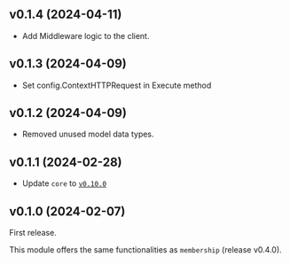 ## v0.1.4 (2024-04-11)

- Add Middleware logic to the client.

## v0.1.3 (2024-04-09)

- Set config.ContextHTTPRequest in Execute method

## v0.1.2 (2024-04-09)

- Removed unused model data types.

## v0.1.1 (2024-02-28)

- Update `core` to [`v0.10.0`](../../core/CHANGELOG.md#v0100-2024-02-27)

## v0.1.0 (2024-02-07)

First release.

This module offers the same functionalities as `membership` (release v0.4.0).
